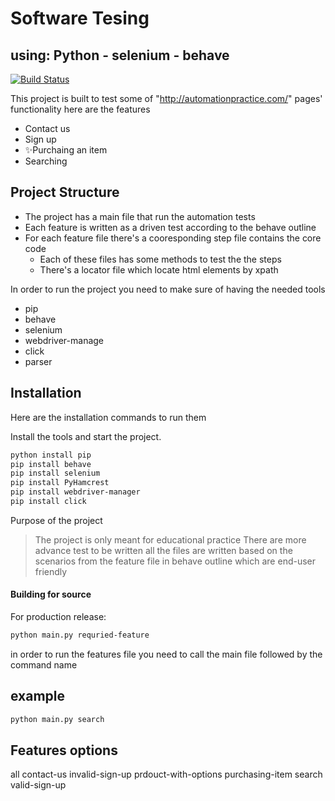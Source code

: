 # Software Tesing 
## using: Python - selenium - behave


[![Build Status](https://travis-ci.org/joemccann/dillinger.svg?branch=master)](https://travis-ci.org/joemccann/dillinger)

This project is built to test some of  "http://automationpractice.com/" pages' functionality here are the features 

- Contact us
- Sign up
- ✨Purchaing an item
- Searching
## Project Structure

- The project has a main file that run the automation tests
- Each feature is written as a driven test according to the behave outline
- For each feature file there's a cooresponding step file contains the core code
   - Each of these files has some methods to test the the steps 
   - There's a locator file which locate html elements by xpath



In order to run the project you need to make sure of having the needed tools 
 - pip 
 - behave 
 - selenium 
 - webdriver-manage
 - click
 - parser
 


## Installation

Here are the installation commands to run them

Install the tools and start the project.

```sh
python install pip
pip install behave
pip install selenium
pip install PyHamcrest
pip install webdriver-manager
pip install click
```


Purpose of the project

> The project is only meant for educational practice
> There are more advance test to be written
> all the files are written based on the scenarios
> from the feature file in behave outline 
> which are end-user friendly 

#### Building for source

For production release:

```sh
python main.py requried-feature
```

in order to run the features file you need to call the main file followed by the command name

## example 

```sh
python main.py search
```
## Features options 
  all
  contact-us
  invalid-sign-up
  prdouct-with-options
  purchasing-item
  search
  valid-sign-up
